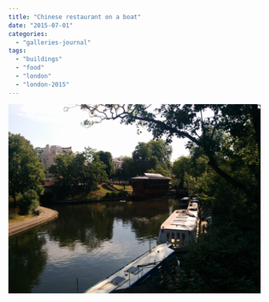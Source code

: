 ```yaml
---
title: "Chinese restaurant on a boat"
date: "2015-07-01"
categories: 
  - "galleries-journal"
tags: 
  - "buildings"
  - "food"
  - "london"
  - "london-2015"
---
```


[![](images/IMG_20150701_091627-scaled.jpg)](https://davidpeach.co.uk/wp-content/uploads/2023/05/IMG_20150701_091627-scaled.jpg)
